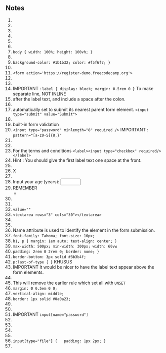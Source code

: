 ## Notes

1.
2.
3.
4.
5.
6.
7. `body { width: 100%; height: 100vh; }`
8. 
9. `background-color: #1b1b32; color: #f5f6f7; }`
10. 
11. `<form action='https://register-demo.freecodecamp.org'>`
12. 
13.
14. IMPORTANT : `label { display: block; margin: 0.5rem 0 }` To make separate line, NOT INLINE
15. after the label text, and include a space after the colon.
16.
17. automatically set to submit its nearest parent form element. `<input type="submit" value="Submit">`
18. 
19. built-in form validation
20. `<input type="password" minlength="8" required />` IMPORTANT : `pattern="[a-z0-5]{8,}"`
21. 
22.
23. For the terms and conditions `<label><input type="checkbox" required/> </label>`
24. Hint : You should give the first label text one space at the front.
25. 
26. X
27.
28. <label>Input your age (years): <input type="number" min="13" max="120" /></label>
29. REMEMBER <option> = <label>
30.
31.
32. `value=""`
33. `<textarea rows="3" cols="30"></textarea>`
34. 
35.
36. Name attribute is used to identify the element in the form submission.
37. `font-family: Tahoma; font-size: 16px;`
38. `h1, p { margin: 1em auto; text-align: center; }`
39. `max-width: 500px; min-width: 300px; width: 60vw`
40. `padding: 2rem 0 2rem 0; border: none; }`
41. `border-bottom: 3px solid #3b3b4f;`
42. `p:last-of-type { }` KHUSUS
43. IMPORTANT It would be nicer to have the label text appear above the form elements.
44. 
45. This will remove the earlier rule which set all  with `UNSET`
46. `margin: 0 0.5em 0 0; `
47. `vertical-align: middle;`
48. `border: 1px solid #0a0a23;`
49. 
50.
51. IMPORTANT `input[name="password"]`
52.
53.
54.
55.
56. `input[type="file"] {	padding: 1px 2px; }`
57.

